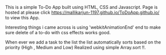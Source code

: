 This is a simple To-Do App built using HTML, CSS and Javascript.
Page is hosted at please click https://mallikarjun-1197.github.io/ToDoApp.github.io/ to view this App.

Interesting things i came across is using 'webkitAnimationEnd' end to make sure delete of a to-do with css effects works good.

When ever we add a task to the list the list automatically sorts based on the priority (High , Medium and Low) Realized using simple Array.sort !!.
